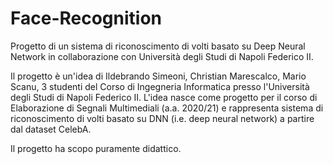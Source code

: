 # Face-Recognition
Progetto di un sistema di riconoscimento di volti basato su Deep Neural Network in collaborazione con Università degli Studi di Napoli Federico II.

Il progetto è un'idea di Ildebrando Simeoni, Christian Marescalco, Mario Scanu, 3 studenti del Corso di Ingegneria Informatica presso l'Università degli Studi di Napoli Federico II. L'idea nasce come progetto per il corso di Elaborazione di Segnali Multimediali (a.a. 2020/21) e rappresenta sistema di riconoscimento di volti basato su DNN (i.e. deep neural network) a partire dal dataset CelebA.

Il progetto ha scopo puramente didattico.
